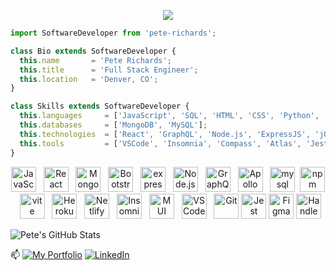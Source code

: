 <p align="center">
  <img src="https://images.unsplash.com/photo-1548996180-930bf553d395?q=80&w=3874&auto=format&fit=crop&ixlib=rb-4.0.3&ixid=M3wxMjA3fDB8MHxwaG90by1wYWdlfHx8fGVufDB8fHx8fA%3D%3D" />
</p>



```js
import SoftwareDeveloper from 'pete-richards';

class Bio extends SoftwareDeveloper {
  this.name       = 'Pete Richards';
  this.title      = 'Full Stack Engineer';
  this.location   = 'Denver, CO';
}

class Skills extends SoftwareDeveloper {
  this.languages     = ['JavaScript', 'SQL', 'HTML', 'CSS', 'Python', 'C'];
  this.databases     = ['MongoDB', 'MySQL'];
  this.technologies  = ['React', 'GraphQL', 'Node.js', 'ExpressJS', 'jQuery', 'Bootstrap', 'Material-UI'];
  this.tools         = ['VSCode', 'Insomnia', 'Compass', 'Atlas', 'Jest', 'Git']
}
```
<p align="center">
  <img src="https://simpleicons.now.sh/javascript/F7DF1E" alt="JavaScript" width="40" height="40"> &nbsp; <img src="https://simpleicons.now.sh/react/FF4154" alt="React" width="40" height="40"> &nbsp; <img src="https://simpleicons.now.sh/mongodb/47A248" alt="MongoDB" width="40" height="40"> &nbsp; <img src="https://simpleicons.now.sh/bootstrap/7952b3" alt="Bootstrap" width="40" height="40"> &nbsp; <img src="https://simpleicons.now.sh/express/ffffff" alt="express" width="40" height="40"> &nbsp; <img src="https://simpleicons.now.sh/nodedotjs/339933" alt="Node.js" width="40" height="40"> &nbsp; <img src="https://simpleicons.now.sh/graphql/e10098" alt="GraphQL" width="40" height="40"> &nbsp; <img src="https://simpleicons.now.sh/apollographql/2196f0" alt="Apollo" width="40" height="40"> &nbsp; <img src="https://simpleicons.now.sh/mysql/4479a1" alt="mysql" width="40" height="40">&nbsp; <img src="https://simpleicons.now.sh/npm/cb3837" alt="npm" width="40" height="40"> &nbsp; <img src="https://simpleicons.now.sh/vite/646cff" alt="vite" width="40" height="40"> &nbsp; <img src="https://simpleicons.now.sh/heroku/430098" alt="Heroku" width="40" height="40"> &nbsp; <img src="https://simpleicons.now.sh/netlify/00C7B7" alt="Netlify" width="40" height="40"> &nbsp; <img src="https://simpleicons.now.sh/insomnia/4000BF" alt="Insomnia" width="40" height="40"> &nbsp; <img src="https://simpleicons.now.sh/mui/007fff" alt="MUI" width="40" height="40"> &nbsp; <img src="https://simpleicons.now.sh/visualstudiocode/0078d7" alt="VS Code" width="40" height="40"> &nbsp; <img src="https://simpleicons.now.sh/git/f34f29" alt="Git" width="40" height="40"> <img src="https://simpleicons.now.sh/jest/C63D14" alt="Jest" width="40" height="40"> <img src="https://simpleicons.now.sh/figma/1abcfe" alt="Figma" width="40" height="40"> <img src="https://simpleicons.now.sh/handlebarsdotjs/5c4848" alt="Handlebars.js" width="40" height="40">
</p>

<!--
<br/>
<br/>
🔭 I’m currently working on a social media app called 'Blurb' with some of my friends! Keep up to date with our progress by clicking [here](https://github.com/ljkahn/Blurb)!
<br/>
<br/>
-->



![Pete's GitHub Stats](https://github-readme-stats.vercel.app/api?username=PRich57&theme=midnight-purple&show_icons=true)

<!--  ![Pete's GitHub Streak](https://github-readme-streak-stats.herokuapp.com/?user=PRich57&theme=midnight-purple&hide_border=false)<br/>  -->

📫 [![My Portfolio](https://img.shields.io/badge/Portfolio-007C75?logo=react&logoColor=FF4154)](https://pete-richards.netlify.app/)
[![LinkedIn](https://img.shields.io/badge/LinkedIn-%230077B5.svg?logo=linkedin&logoColor=white)](https://www.linkedin.com/in/peterrichards57/)



<!--

- 🔭 I’m currently working on ...
- 🌱 I’m currently learning ...
- 👯 I’m looking to collaborate on ...
- 🤔 I’m looking for help with ...
- 💬 Ask me about ...
- 📫 How to reach me: ...
- 😄 Pronouns: ...
- ⚡ Fun fact: ...
-->

